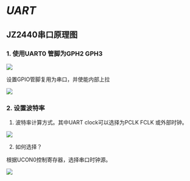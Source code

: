 # *UART*

## JZ2440串口原理图

### 1. 使用UART0 管脚为GPH2 GPH3

![](https://ding-aliyun.oss-cn-shenzhen.aliyuncs.com/s3c2440/7.1_uart_board.png)

设置GPIO管脚复用为串口，并使能内部上拉

![](https://ding-aliyun.oss-cn-shenzhen.aliyuncs.com/s3c2440/7.2_uart_gpio.png)

### 2. 设置波特率

1. 波特率计算方式。其中UART clock可以选择为PCLK FCLK 或外部时钟。

![](https://ding-aliyun.oss-cn-shenzhen.aliyuncs.com/s3c2440/7.3_uart_clk.png)

2. 如何选择？

根据UCON0控制寄存器，选择串口时钟源。

![](https://ding-aliyun.oss-cn-shenzhen.aliyuncs.com/s3c2440/7.4_uart_pclk.png)
